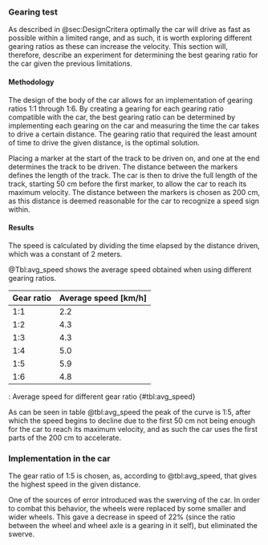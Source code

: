 ### Gearing test
As described in @sec:DesignCritera optimally the car will drive as fast as possible within a limited range, and as such, it is worth exploring different gearing ratios as these can increase the velocity. This section will, therefore, describe an experiment for determining the best gearing ratio for the car given the previous limitations.

#### Methodology

The design of the body of the car allows for an implementation of gearing ratios 1:1 through 1:6.
By creating a gearing for each gearing ratio compatible with the car, the best gearing ratio can be determined by implementing each gearing on the car and measuring the time the car takes to drive a certain distance. The gearing ratio that required the least amount of time to drive the given distance, is the optimal solution.  

Placing a marker at the start of the track to be driven on, and one at the end determines the track to be driven. The distance between the markers defines the length of the track. The car is then to drive the full length of the track, starting 50 cm before the first marker, to allow the car to reach its maximum velocity.
The distance between the markers is chosen as 200 cm, as this distance is deemed reasonable for the car to recognize a speed sign within.

#### Results

The speed is calculated by dividing the time elapsed by the distance driven, which was a constant of 2 meters.


@Tbl:avg_speed shows the average speed obtained when using different gearing ratios.

| Gear ratio | Average speed [km/h] |
| ---------- | -------------------------------- |
| 1:1        | 2.2                              |
| 1:2        | 4.3                              |
| 1:3        | 4.3                              |
| 1:4        | 5.0                              |
| 1:5        | 5.9                              |
| 1:6        | 4.8                              |

: Average speed for different gear ratio {#tbl:avg_speed}

As can be seen in table @tbl:avg_speed the peak of the curve is 1:5, after which the speed begins to decline due to the first 50 cm not being enough for the car to reach its maximum velocity, and as such the car uses the first parts of the 200 cm to accelerate.

### Implementation in the car
The gear ratio of 1:5 is chosen, as, according to @tbl:avg_speed, that gives the highest speed in the given distance.

One of the sources of error introduced was the swerving of the car.
In order to combat this behavior, the wheels were replaced by some smaller and wider wheels.
This gave a decrease in speed of 22% (since the ratio between the wheel and wheel axle is a gearing in it self), but eliminated the swerve.
